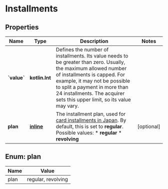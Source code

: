 
# Installments

## Properties
Name | Type | Description | Notes
------------ | ------------- | ------------- | -------------
**&#x60;value&#x60;** | **kotlin.Int** | Defines the number of installments. Its value needs to be greater than zero.  Usually, the maximum allowed number of installments is capped. For example, it may not be possible to split a payment in more than 24 installments. The acquirer sets this upper limit, so its value may vary. | 
**plan** | [**inline**](#Plan) | The installment plan, used for [card installments in Japan](https://docs.adyen.com/payment-methods/cards/credit-card-installments#make-a-payment-japan). By default, this is set to **regular**. Possible values: * **regular** * **revolving**  |  [optional]


<a name="Plan"></a>
## Enum: plan
Name | Value
---- | -----
plan | regular, revolving



